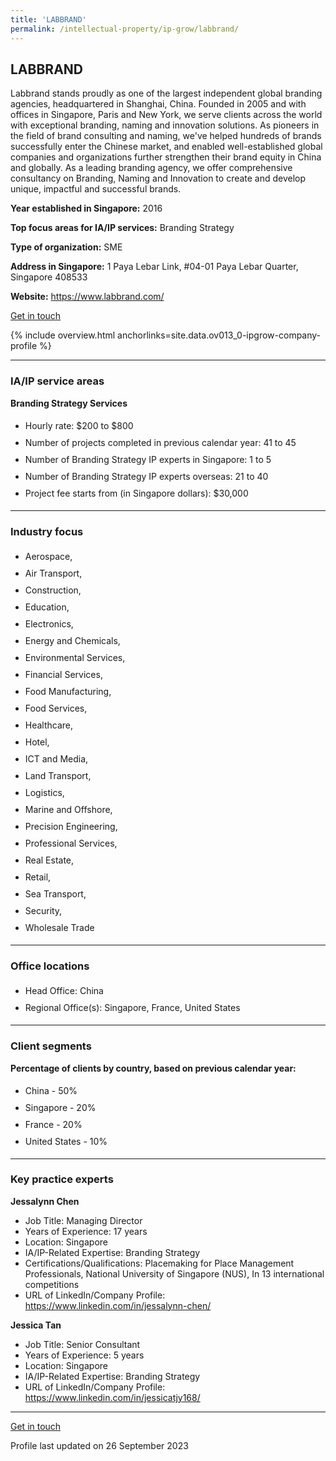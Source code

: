 ```yaml
---
title: 'LABBRAND'
permalink: /intellectual-property/ip-grow/labbrand/
---
```


## LABBRAND

Labbrand stands proudly as one of the largest independent global branding agencies, headquartered in Shanghai, China. Founded in 2005 and with offices in Singapore, Paris and New York, we serve clients across the world with exceptional branding, naming and innovation solutions.
As pioneers in the field of brand consulting and naming, we've helped hundreds of brands successfully enter the Chinese market, and enabled well-established global companies and organizations further strengthen their brand equity in China and globally. 
As a leading branding agency, we offer comprehensive consultancy on Branding, Naming and Innovation to create and develop unique, impactful and successful brands.

<b>Year established in Singapore:</b> 2016

<b>Top focus areas for IA/IP services:</b> Branding Strategy

<b>Type of organization:</b> SME

<b>Address in Singapore:</b> 1 Paya Lebar Link, #04-01 Paya Lebar Quarter, Singapore 408533

<b>Website:</b> <a href='https://www.labbrand.com/'>https://www.labbrand.com/</a>

<a class='btn' href='https://form.gov.sg/64f31887c5977e001157b37a' target='_blank' rel='noopener'>Get in touch</a>

{% include overview.html anchorlinks=site.data.ov013_0-ipgrow-company-profile %}

---
<a name='ip-related-service-areas'></a>
### IA/IP service areas

**Branding Strategy Services**

<ul>
<li style='line-height: 27px; margin: 0px 0px !important'>Hourly rate:  $200 to $800</li>
<li style='line-height: 27px; margin: 0px 0px !important'>Number of projects completed in previous calendar year: 41 to 45</li>
<li style='line-height: 27px; margin: 0px 0px !important'>Number of Branding Strategy IP experts in Singapore: 1 to 5</li>
<li style='line-height: 27px; margin: 0px 0px !important'>Number of Branding Strategy IP experts overseas: 21 to 40</li>
<li style='line-height: 27px; margin: 0px 0px !important'>Project fee starts from (in Singapore dollars):  $30,000</li>
</ul>

---
<a name='industry-focus'></a>
### Industry focus

<ul><li style='line-height: 27px; margin: 0px 0px !important'> Aerospace, </li><li style='line-height: 27px; margin: 0px 0px !important'>Air Transport, </li><li style='line-height: 27px; margin: 0px 0px !important'>Construction, </li><li style='line-height: 27px; margin: 0px 0px !important'>Education, </li><li style='line-height: 27px; margin: 0px 0px !important'>Electronics, </li><li style='line-height: 27px; margin: 0px 0px !important'>Energy and Chemicals, </li><li style='line-height: 27px; margin: 0px 0px !important'>Environmental Services, </li><li style='line-height: 27px; margin: 0px 0px !important'>Financial Services, </li><li style='line-height: 27px; margin: 0px 0px !important'>Food Manufacturing, </li><li style='line-height: 27px; margin: 0px 0px !important'>Food Services, </li><li style='line-height: 27px; margin: 0px 0px !important'>Healthcare, </li><li style='line-height: 27px; margin: 0px 0px !important'>Hotel, </li><li style='line-height: 27px; margin: 0px 0px !important'>ICT and Media, </li><li style='line-height: 27px; margin: 0px 0px !important'>Land Transport, </li><li style='line-height: 27px; margin: 0px 0px !important'>Logistics, </li><li style='line-height: 27px; margin: 0px 0px !important'>Marine and Offshore, </li><li style='line-height: 27px; margin: 0px 0px !important'>Precision Engineering, </li><li style='line-height: 27px; margin: 0px 0px !important'>Professional Services, </li><li style='line-height: 27px; margin: 0px 0px !important'>Real Estate, </li><li style='line-height: 27px; margin: 0px 0px !important'>Retail, </li><li style='line-height: 27px; margin: 0px 0px !important'>Sea Transport, </li><li style='line-height: 27px; margin: 0px 0px !important'>Security, </li><li style='line-height: 27px; margin: 0px 0px !important'>Wholesale Trade</li></ul>

---
<a name='office-locations'></a>
### Office locations

<ul><li style='line-height: 27px; margin: 0px 0px !important'> Head Office: China</li><li style='line-height: 27px; margin: 0px 0px !important'>Regional Office(s): Singapore, France, United States</li></ul>

---
<a name='client-segments'></a>
### Client segments

**Percentage of clients by country, based on previous calendar year:**

<ul><li style='line-height: 27px; margin: 0px 0px !important'> China - 50%</li><li style='line-height: 27px; margin: 0px 0px !important'>Singapore - 20%</li><li style='line-height: 27px; margin: 0px 0px !important'>France - 20%</li><li style='line-height: 27px; margin: 0px 0px !important'>United States - 10%</li></ul>

---
<a name='key-practice-experts'></a>
### Key practice experts

**Jessalynn Chen**

- Job Title: Managing Director
- Years of Experience: 17 years
- Location: Singapore
- IA/IP-Related Expertise: Branding Strategy
- Certifications/Qualifications: Placemaking for Place Management Professionals, National University of Singapore (NUS), In 13 international competitions
- URL of LinkedIn/Company Profile: <a href="https://www.linkedin.com/in/jessalynn-chen/" target="_blank" rel="noopener">https://www.linkedin.com/in/jessalynn-chen/</a>

**Jessica Tan**

- Job Title: Senior Consultant
- Years of Experience: 5 years
- Location: Singapore
- IA/IP-Related Expertise: Branding Strategy
- URL of LinkedIn/Company Profile: <a href="https://www.linkedin.com/in/jessicatjy168/" target="_blank" rel="noopener">https://www.linkedin.com/in/jessicatjy168/</a>

---
<p>
<a class='btn' href='https://form.gov.sg/64f31887c5977e001157b37a' target='_blank' rel='noopener'>Get in touch</a>
</p>
Profile last updated on 26 September 2023

